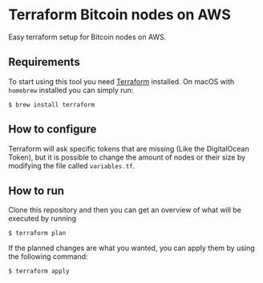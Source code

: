 # Terraform Bitcoin nodes on AWS
Easy terraform setup for Bitcoin nodes on AWS.

## Requirements
To start using this tool you need [Terraform](https://www.terraform.io) installed. On macOS with `homebrew` installed you can simply run:

```
$ brew install terraform
```

## How to configure
Terraform will ask specific tokens that are missing (Like the DigitalOcean Token), but it is possible to change the amount of nodes or their size by modifying the file called `variables.tf`.

## How to run
Clone this repository and then you can get an overview of what will be executed by running

```
$ terraform plan
```

If the planned changes are what you wanted, you can apply them by using the following command:

```
$ terraform apply
```
